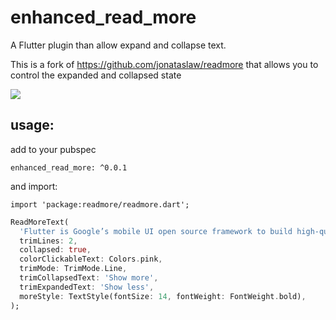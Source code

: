 # enhanced_read_more

A Flutter plugin than allow expand and collapse text.

This is a fork of https://github.com/jonataslaw/readmore that allows you to control the expanded and collapsed state

![](read-more-text-view-flutter.gif)

## usage:
add to your pubspec

```
enhanced_read_more: ^0.0.1
```
and import:
```
import 'package:readmore/readmore.dart';
```

```dart
ReadMoreText(
  'Flutter is Google’s mobile UI open source framework to build high-quality native (super fast) interfaces for iOS and Android apps with the unified codebase.',
  trimLines: 2,
  collapsed: true,
  colorClickableText: Colors.pink,
  trimMode: TrimMode.Line,
  trimCollapsedText: 'Show more',
  trimExpandedText: 'Show less',
  moreStyle: TextStyle(fontSize: 14, fontWeight: FontWeight.bold),
);
```


